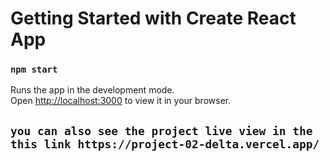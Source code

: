 # Getting Started with Create React App

### `npm start`

Runs the app in the development mode.\
Open [http://localhost:3000](http://localhost:3000) to view it in your browser.
## `you can also see the project live view in the this link https://project-02-delta.vercel.app/`


